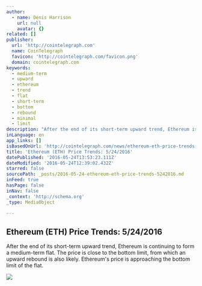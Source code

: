```yaml
---
author:
  - name: Denis Harrison
    url: null
    avatar: {}
related: []
publisher:
  url: 'http://cointelegraph.com'
  name: CoinTelegraph
  favicon: 'http://cointelegraph.com/favicon.png'
  domain: cointelegraph.com
keywords:
  - medium-term
  - upward
  - ethereum
  - trend
  - flat
  - short-term
  - bottom
  - rebound
  - minimal
  - limit
description: "After the end of its short-term upward trend, Ethereum is continuing to form a medium-term flat. The price is close to the bottom limit, from which an upward rebound is also likely. Ethereum's price is approaching the bottom limit of the flat."
inLanguage: en
app_links: []
isBasedOnUrl: 'http://cointelegraph.com/news/ethereum-eth-price-trends-5242016'
title: 'Ethereum (ETH) Price Trends: 5/24/2016'
datePublished: '2016-05-24T13:53:23.111Z'
dateModified: '2016-05-24T12:39:02.432Z'
starred: false
sourcePath: _posts/2016-05-24-ethereum-eth-price-trends-5242016.md
inFeed: true
hasPage: false
inNav: false
_context: 'http://schema.org'
_type: MediaObject

---
```

<article style=""><h1>Ethereum (ETH) Price Trends: 5/24/2016</h1><p>After the end of its short-term upward trend, Ethereum is continuing to form a medium-term flat. The price is close to the bottom limit, from which an upward rebound is also likely. Ethereum's price is approaching the bottom limit of the flat.</p><img src="http://cointelegraph.com/images/725_aHR0cDovL2NvaW50ZWxlZ3JhcGguY29tL3N0b3JhZ2UvdXBsb2Fkcy92aWV3LzQ1YWI3OWNhMGNjMDAwNzczZjM5ZWZmOWRhMmU2ZGZjLmpwZw==.jpg" /></article>